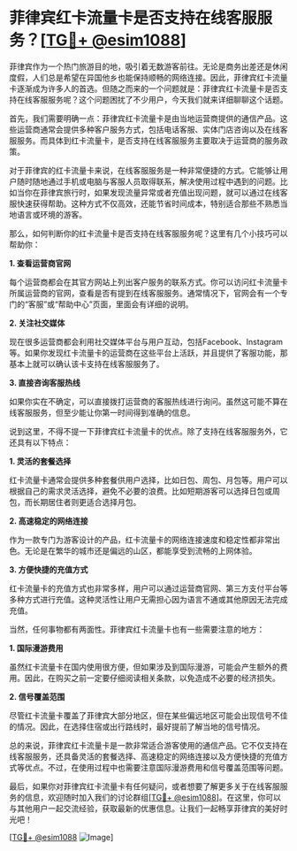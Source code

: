 # 菲律宾红卡流量卡是否支持在线客服服务？[[TG💪+ @esim1088](https://t.me/s/esim1088)]

菲律宾作为一个热门旅游目的地，吸引着无数游客前往。无论是商务出差还是休闲度假，人们总是希望在异国他乡也能保持顺畅的网络连接。因此，菲律宾红卡流量卡逐渐成为许多人的首选。但随之而来的一个问题就是：菲律宾红卡流量卡是否支持在线客服服务呢？这个问题困扰了不少用户，今天我们就来详细聊聊这个话题。

首先，我们需要明确一点：菲律宾红卡流量卡是由当地运营商提供的通信产品。这些运营商通常会提供多种客户服务方式，包括电话客服、实体门店咨询以及在线客服服务。而具体到红卡流量卡，是否支持在线客服服务主要取决于运营商的服务政策。

对于菲律宾的红卡流量卡来说，在线客服服务是一种非常便捷的方式。它能够让用户随时随地通过手机或电脑与客服人员取得联系，解决使用过程中遇到的问题。比如当你在菲律宾旅行时，如果发现流量异常或者充值出现问题，就可以通过在线客服快速获得帮助。这种方式不仅高效，还能节省时间成本，特别适合那些不熟悉当地语言或环境的游客。

那么，如何判断你的红卡流量卡是否支持在线客服服务呢？这里有几个小技巧可以帮助你：

**1. 查看运营商官网**

每个运营商都会在其官方网站上列出客户服务的联系方式。你可以访问红卡流量卡所属运营商的官网，查看是否有提到在线客服服务。通常情况下，官网会有一个专门的“客服”或“帮助中心”页面，里面会有详细的说明。

**2. 关注社交媒体**

现在很多运营商都会利用社交媒体平台与用户互动，包括Facebook、Instagram等。如果你发现红卡流量卡的运营商在这些平台上活跃，并且提供了客服功能，那基本上就可以确认该卡支持在线客服服务了。

**3. 直接咨询客服热线**

如果你实在不确定，可以直接拨打运营商的客服热线进行询问。虽然这可能不算在线客服服务，但至少能让你第一时间得到准确的信息。

说到这里，不得不提一下菲律宾红卡流量卡的优点。除了支持在线客服服务外，它还具有以下特点：

**1. 灵活的套餐选择**

红卡流量卡通常会提供多种套餐供用户选择，比如日包、周包、月包等。用户可以根据自己的需求灵活选择，避免不必要的浪费。比如短期游客可以选择日包或周包，而长期居住者则更适合选择月包。

**2. 高速稳定的网络连接**

作为一款专门为游客设计的产品，红卡流量卡的网络连接速度和稳定性都非常出色。无论是在繁华的城市还是偏远的山区，都能享受到流畅的上网体验。

**3. 方便快捷的充值方式**

红卡流量卡的充值方式也非常多样，用户可以通过运营商官网、第三方支付平台等多种方式进行充值。这种灵活性让用户无需担心因为语言不通或其他原因无法完成充值。

当然，任何事物都有两面性。菲律宾红卡流量卡也有一些需要注意的地方：

**1. 国际漫游费用**

虽然红卡流量卡在国内使用很方便，但如果涉及到国际漫游，可能会产生额外的费用。因此，在购买之前一定要仔细阅读相关条款，以免造成不必要的经济损失。

**2. 信号覆盖范围**

尽管红卡流量卡覆盖了菲律宾大部分地区，但在某些偏远地区可能会出现信号不佳的情况。因此，在选择住宿或出行路线时，最好提前了解当地的信号情况。

总的来说，菲律宾红卡流量卡是一款非常适合游客使用的通信产品。它不仅支持在线客服服务，还具备灵活的套餐选择、高速稳定的网络连接以及方便快捷的充值方式等优点。不过，在使用过程中也需要注意国际漫游费用和信号覆盖范围等问题。

最后，如果你对菲律宾红卡流量卡有任何疑问，或者想要了解更多关于在线客服服务的信息，欢迎随时加入我们的讨论群组[[TG💪+ @esim1088](https://t.me/s/esim1088)]。在这里，你可以与其他用户一起交流经验，获取最新的优惠信息。让我们一起畅享菲律宾的美好时光吧！

[[TG💪+ @esim1088](https://t.me/s/esim1088) ![Image](https://i.postimg.cc/4NQfJmqS/Snipaste-2025-05-13-00-14-12.png)]